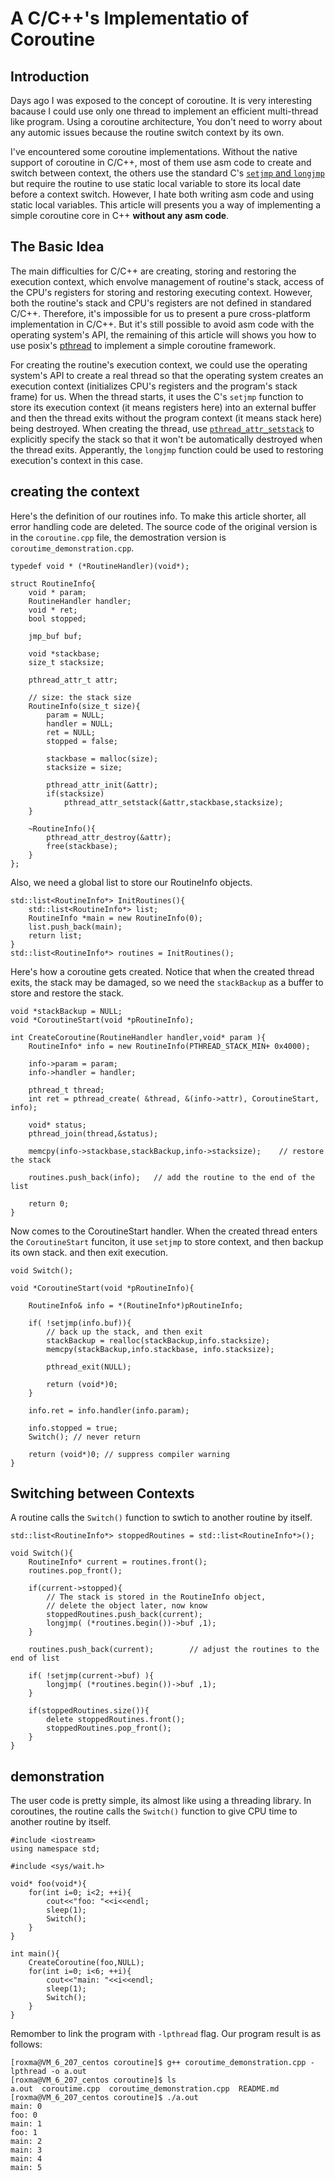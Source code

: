 # A C/C++'s Implementatio of Coroutine



## Introduction ##

Days ago I was exposed to the concept of coroutine. It is very interesting bacause I could use only one thread to implement an efficient multi-thread like program. Using a coroutine architecture, You don't need to worry about any automic issues because the routine switch context by its own.

I've encountered some coroutine implementations. Without the native support of coroutine in C/C++, most of them use asm code to create and switch between context, the others use the standard C's [`setjmp` and `longjmp`](http://en.wikipedia.org/wiki/Setjmp.h) but require the routine to use static local variable to store its local date before a context switch. However, I hate both writing asm code and using static local variables. This article will presents you a way of implementing a simple coroutine core in C++ **without any asm code**.



## The Basic Idea ##

The main difficulties for C/C++ are creating, storing and restoring the execution context, which envolve management of routine's stack, access of the CPU's registers for storing and restoring executing context. However, both the routine's stack and CPU's registers are not defined in standared C/C++. Therefore, it's impossible for us to present a pure cross-platform implementation in C/C++. But it's still possible to avoid asm code with the operating system's API, the remaining of this article will shows you how to use posix's [pthread](https://computing.llnl.gov/tutorials/pthreads/) to implement a simple coroutine framework.

For creating the routine's execution context, we could use the operating system's API to create a real thread so that the operating system creates an execution context (initializes CPU's registers and the program's stack frame) for us. When the thread starts, it uses the C's `setjmp` function to store its execution context (it means registers here) into an external buffer and then the thread exits without the program context (it means stack here) being destroyed. When creating the thread, use [`pthread_attr_setstack`](https://computing.llnl.gov/tutorials/pthreads/man/pthread_attr_setstack.txt) to explicitly specify the stack so that it won't be automatically destroyed when the thread exits. Apperantly, the `longjmp` function could be used to restoring execution's context in this case.

## creating the context ##

Here's the definition of our routines info. To make this article shorter, all error handling code are deleted. The source code of the original version is in the `coroutine.cpp` file, the demostration version is `coroutime_demonstration.cpp`.

``` cplusplus
typedef void * (*RoutineHandler)(void*);

struct RoutineInfo{
	void * param;
	RoutineHandler handler;
	void * ret;
	bool stopped;

	jmp_buf buf;
	
	void *stackbase;
	size_t stacksize;
	
	pthread_attr_t attr;
	
	// size: the stack size
	RoutineInfo(size_t size){
		param = NULL;
		handler = NULL;
		ret = NULL;
		stopped = false;

		stackbase = malloc(size);
		stacksize = size;

		pthread_attr_init(&attr);
		if(stacksize)
			pthread_attr_setstack(&attr,stackbase,stacksize);
	}
	
	~RoutineInfo(){
		pthread_attr_destroy(&attr);
		free(stackbase);
	}
};
```

Also, we need a global list to store our RoutineInfo objects.

``` cplusplus
std::list<RoutineInfo*> InitRoutines(){
	std::list<RoutineInfo*> list;
	RoutineInfo *main = new RoutineInfo(0);
	list.push_back(main);
	return list;
}
std::list<RoutineInfo*> routines = InitRoutines();
```

Here's how a coroutine gets created. Notice that when the created thread exits, the stack may be damaged, so we need the `stackBackup` as a buffer to store and restore the stack.

``` cplusplus
void *stackBackup = NULL;
void *CoroutineStart(void *pRoutineInfo);

int CreateCoroutine(RoutineHandler handler,void* param ){
	RoutineInfo* info = new RoutineInfo(PTHREAD_STACK_MIN+ 0x4000);

	info->param = param;
	info->handler = handler;

	pthread_t thread;
	int ret = pthread_create( &thread, &(info->attr), CoroutineStart, info);

	void* status;
	pthread_join(thread,&status);

	memcpy(info->stackbase,stackBackup,info->stacksize); 	// restore the stack

	routines.push_back(info); 	// add the routine to the end of the list
	
	return 0;
}
```

Now comes to the CoroutineStart handler. When the created thread enters the `CoroutineStart` funciton, it use `setjmp` to store context, and then backup its own stack. and then exit execution.

``` cplusplus
void Switch();

void *CoroutineStart(void *pRoutineInfo){

	RoutineInfo& info = *(RoutineInfo*)pRoutineInfo;

	if( !setjmp(info.buf)){	
		// back up the stack, and then exit
		stackBackup = realloc(stackBackup,info.stacksize);
		memcpy(stackBackup,info.stackbase, info.stacksize);

		pthread_exit(NULL);

		return (void*)0;
	}

	info.ret = info.handler(info.param);
	
	info.stopped = true;
	Switch(); // never return
	
	return (void*)0; // suppress compiler warning
}
```
## Switching between Contexts ##

A routine calls the `Switch()` function to swtich to another routine by itself.

``` cplusplus
std::list<RoutineInfo*> stoppedRoutines = std::list<RoutineInfo*>();

void Switch(){
	RoutineInfo* current = routines.front();
	routines.pop_front();
	
	if(current->stopped){
		// The stack is stored in the RoutineInfo object, 
		// delete the object later, now know
		stoppedRoutines.push_back(current);
		longjmp( (*routines.begin())->buf ,1);
	}
	
	routines.push_back(current);		// adjust the routines to the end of list
	
	if( !setjmp(current->buf) ){
		longjmp( (*routines.begin())->buf ,1);
	}
	
	if(stoppedRoutines.size()){
		delete stoppedRoutines.front();
		stoppedRoutines.pop_front();
	}
}
```

## demonstration ##

The user code is pretty simple, its almost like using a threading library. In coroutines, the routine calls the `Switch()` function to give CPU time to another routine by itself.

``` cplusplus
#include <iostream>
using namespace std;

#include <sys/wait.h>

void* foo(void*){
	for(int i=0; i<2; ++i){
		cout<<"foo: "<<i<<endl;
		sleep(1);
		Switch();
	}
}

int main(){
	CreateCoroutine(foo,NULL);
	for(int i=0; i<6; ++i){
		cout<<"main: "<<i<<endl;
		sleep(1);
		Switch();
	}
}
```

Remomber to link the program with `-lpthread` flag. Our program result is as follows:

    [roxma@VM_6_207_centos coroutine]$ g++ coroutime_demonstration.cpp -lpthread -o a.out
    [roxma@VM_6_207_centos coroutine]$ ls
    a.out  coroutime.cpp  coroutime_demonstration.cpp  README.md
    [roxma@VM_6_207_centos coroutine]$ ./a.out
    main: 0
    foo: 0
    main: 1
    foo: 1
    main: 2
    main: 3
    main: 4
    main: 5
